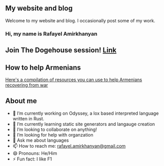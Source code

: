 ## My website and blog


Welcome to my website and blog. I occasionally post some of my work.

### Hi, my name is Rafayel Amirkhanyan

## Join The Dogehouse session! [Link](https://dogehouse.tv/room/089b4570-8b76-446a-8d75-49aa26bc9470)
## How to help Armenians

[Here's a compilation of resources you can use to help Armenians recovering from war](https://helparmenians.carrd.co/)

## About me

- 🔭 I’m currently working on Odyssey, a lox based interpreted language written in Rust.
- 🌱 I’m currently learning static site generators and langauge creation
- 👯 I’m looking to collaborate on anything!
- 🤔 I’m looking for help with organzation
- 💬 Ask me about languages
- 📫 How to reach me: rafayel.amirkhanyan@gmail.com
- 😄 Pronouns: He/Him
- ⚡ Fun fact: I like F1


